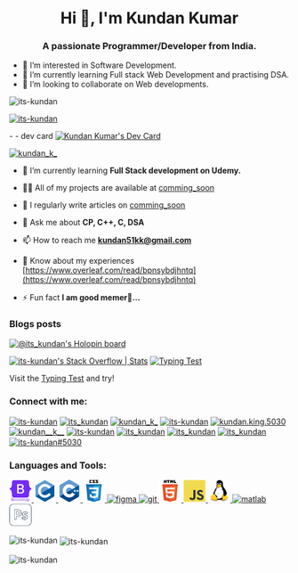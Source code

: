 

<!-- - ❣️ My CV Link -->

<h1 align="center">Hi 👋, I'm Kundan Kumar</h1>
<h3 align="center">A passionate Programmer/Developer from India.</h3>

- 👀 I’m interested in Software Development.
- 🌱 I’m currently learning Full stack Web Development and  practising DSA.
- 💞️ I’m looking to collaborate on Web developments.

<p align="left"> <img src="https://komarev.com/ghpvc/?username=its-kundan&label=Profile%20views&color=0e75b6&style=flat" alt="its-kundan" /> </p>

<p align="left"> <a href="https://github.com/ryo-ma/github-profile-trophy"><img src="https://github-profile-trophy.vercel.app/?username=its-kundan" alt="its-kundan" /></a> </p>
- - dev card <a href="https://app.daily.dev/its_kundan"><img src="https://api.daily.dev/devcards/v2/ANHzHrHUTvD9T1cNLgAsV.png?type=default&r=n6q" width="356" alt="Kundan Kumar's Dev Card"/></a>
<p align="left">
  
  <a href="https://twitter.com/kundan_k_" target="blank"><img src="https://img.shields.io/twitter/follow/kundan_k_?logo=twitter&style=for-the-badge" alt="kundan_k_" /></a> </p>

- 🌱 I’m currently learning **Full Stack development on Udemy.**

- 👨‍💻 All of my projects are available at [comming_soon](comming_soon)

- 📝 I regularly write articles on [comming_soon](comming_soon)

- 💬 Ask me about **CP, C++, C, DSA**

- 📫 How to reach me **kundan51kk@gmail.com**

- 📄 Know about my experiences [https://www.overleaf.com/read/bpnsybdjhntq](https://www.overleaf.com/read/bpnsybdjhntq)

- ⚡ Fun fact **I am good memer🤩...**

### Blogs posts
<!-- BLOG-POST-LIST:START -->
<!-- BLOG-POST-LIST:END -->


[![@its_kundan's Holopin board](https://holopin.me/its_kundan)](https://holopin.io/@its_kundan)
<!-- [![its-kundan's GitHub | Topics](https://stats.quine.sh/its-kundan/topics-over-time?theme=dark)](https://quine.sh)
[![its-kundan's GitHub | Stats](https://stats.quine.sh/its-kundan/github?theme=dark)](https://quine.sh)
[![its-kundan's Web3 | Identity](https://stats.quine.sh/its-kundan/web3?theme=dark)](https://quine.sh)
[![its-kundan's GitHub | Languages Over Time](https://stats.quine.sh/its-kundan/languages-over-time?theme=dark)](https://quine.sh)
--->
[![its-kundan's Stack Overflow | Stats](https://stats.quine.sh/its-kundan/stack-overflow?theme=dark)](https://quine.sh)
<a href="https://10fastfingers.com/typing-test/english"><img src="http://img.10fastfingers.com/badge/typing-test_1_BC.png" alt="Typing Test" /></a><p>Visit the <a href="https://10fastfingers.com/typing-test/english">Typing Test</a> and try!</p> 
<h3 align="left">Connect with me:</h3>
<p align="left">
<a href="https://codepen.io/its-kundan" target="blank"><img align="center" src="https://raw.githubusercontent.com/rahuldkjain/github-profile-readme-generator/master/src/images/icons/Social/codepen.svg" alt="its-kundan" height="30" width="40" /></a>
<a href="https://dev.to/its_kundan" target="blank"><img align="center" src="https://raw.githubusercontent.com/rahuldkjain/github-profile-readme-generator/master/src/images/icons/Social/devto.svg" alt="its_kundan" height="30" width="40" /></a>
<a href="https://twitter.com/kundan_k_" target="blank"><img align="center" src="https://raw.githubusercontent.com/rahuldkjain/github-profile-readme-generator/master/src/images/icons/Social/twitter.svg" alt="kundan_k_" height="30" width="40" /></a>
<a href="https://linkedin.com/in/its-kundan" target="blank"><img align="center" src="https://raw.githubusercontent.com/rahuldkjain/github-profile-readme-generator/master/src/images/icons/Social/linked-in-alt.svg" alt="its-kundan" height="30" width="40" /></a>
<a href="https://fb.com/kundan.king.5030" target="blank"><img align="center" src="https://raw.githubusercontent.com/rahuldkjain/github-profile-readme-generator/master/src/images/icons/Social/facebook.svg" alt="kundan.king.5030" height="30" width="40" /></a>
<a href="https://instagram.com/kundan__k__" target="blank"><img align="center" src="https://raw.githubusercontent.com/rahuldkjain/github-profile-readme-generator/master/src/images/icons/Social/instagram.svg" alt="kundan__k__" height="30" width="40" /></a>
<a href="https://hashnode.com/its-kundan" target="blank"><img align="center" src="https://raw.githubusercontent.com/rahuldkjain/github-profile-readme-generator/master/src/images/icons/Social/hashnode.svg" alt="its-kundan" height="30" width="40" /></a>
<a href="https://medium.com/its_kundan" target="blank"><img align="center" src="https://raw.githubusercontent.com/rahuldkjain/github-profile-readme-generator/master/src/images/icons/Social/medium.svg" alt="its_kundan" height="30" width="40" /></a>
<a href="https://www.codechef.com/users/its_kundan" target="blank"><img align="center" src="https://cdn.jsdelivr.net/npm/simple-icons@3.1.0/icons/codechef.svg" alt="its_kundan" height="30" width="40" /></a>
<a href="https://codeforces.com/profile/its_kundan" target="blank"><img align="center" src="https://raw.githubusercontent.com/rahuldkjain/github-profile-readme-generator/master/src/images/icons/Social/codeforces.svg" alt="its_kundan" height="30" width="40" /></a>
<a href="https://discord.gg/its-kundan#5030" target="blank"><img align="center" src="https://raw.githubusercontent.com/rahuldkjain/github-profile-readme-generator/master/src/images/icons/Social/discord.svg" alt="its-kundan#5030" height="30" width="40" /></a>
</p>

<h3 align="left">Languages and Tools:</h3>
<p align="left"> <a href="https://getbootstrap.com" target="_blank" rel="noreferrer"> <img src="https://raw.githubusercontent.com/devicons/devicon/master/icons/bootstrap/bootstrap-plain-wordmark.svg" alt="bootstrap" width="40" height="40"/> </a> <a href="https://www.cprogramming.com/" target="_blank" rel="noreferrer"> <img src="https://raw.githubusercontent.com/devicons/devicon/master/icons/c/c-original.svg" alt="c" width="40" height="40"/> </a> <a href="https://www.w3schools.com/cpp/" target="_blank" rel="noreferrer"> <img src="https://raw.githubusercontent.com/devicons/devicon/master/icons/cplusplus/cplusplus-original.svg" alt="cplusplus" width="40" height="40"/> </a> <a href="https://www.w3schools.com/css/" target="_blank" rel="noreferrer"> <img src="https://raw.githubusercontent.com/devicons/devicon/master/icons/css3/css3-original-wordmark.svg" alt="css3" width="40" height="40"/> </a> <a href="https://www.figma.com/" target="_blank" rel="noreferrer"> <img src="https://www.vectorlogo.zone/logos/figma/figma-icon.svg" alt="figma" width="40" height="40"/> </a> <a href="https://git-scm.com/" target="_blank" rel="noreferrer"> <img src="https://www.vectorlogo.zone/logos/git-scm/git-scm-icon.svg" alt="git" width="40" height="40"/> </a> <a href="https://www.w3.org/html/" target="_blank" rel="noreferrer"> <img src="https://raw.githubusercontent.com/devicons/devicon/master/icons/html5/html5-original-wordmark.svg" alt="html5" width="40" height="40"/> </a> <a href="https://developer.mozilla.org/en-US/docs/Web/JavaScript" target="_blank" rel="noreferrer"> <img src="https://raw.githubusercontent.com/devicons/devicon/master/icons/javascript/javascript-original.svg" alt="javascript" width="40" height="40"/> </a> <a href="https://www.linux.org/" target="_blank" rel="noreferrer"> <img src="https://raw.githubusercontent.com/devicons/devicon/master/icons/linux/linux-original.svg" alt="linux" width="40" height="40"/> </a> <a href="https://www.mathworks.com/" target="_blank" rel="noreferrer"> <img src="https://upload.wikimedia.org/wikipedia/commons/2/21/Matlab_Logo.png" alt="matlab" width="40" height="40"/> </a> <a href="https://www.photoshop.com/en" target="_blank" rel="noreferrer"> <img src="https://raw.githubusercontent.com/devicons/devicon/master/icons/photoshop/photoshop-line.svg" alt="photoshop" width="40" height="40"/> </a> </p>

<p><img align="left" src="https://github-readme-stats.vercel.app/api/top-langs?username=its-kundan&show_icons=true&locale=en&layout=compact" alt="its-kundan" /></p> 

<p>&nbsp;<img align="center" src="https://github-readme-stats.vercel.app/api?username=its-kundan&show_icons=true&locale=en" alt="its-kundan" /></p>

<p><img align="center" src="https://github-readme-streak-stats.herokuapp.com/?user=its-kundan&" alt="its-kundan" /></p>

<!---
its-kundan/its-kundan is a ✨ special ✨ repository because its `README.md` (this file) appears on your GitHub profile.
You can click the Preview link to take a look at your changes.
--->
